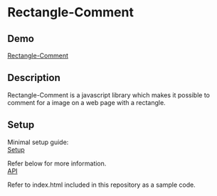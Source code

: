 # Rectangle-Comment

## Demo

[Rectangle-Comment](http://unimal-jp.github.io/Rectangle-Comment/)

## Description

Rectangle-Comment is a javascript library which makes it possible to comment for a image on a web page with a rectangle.

## Setup

Minimal setup guide:  
[Setup](https://github.com/unimal-jp/Rectangle-Comment/wiki/Setup)

Refer below for more information.  
[API](https://github.com/unimal-jp/Rectangle-Comment/wiki/API)

Refer to index.html included in this repository as a sample code.
